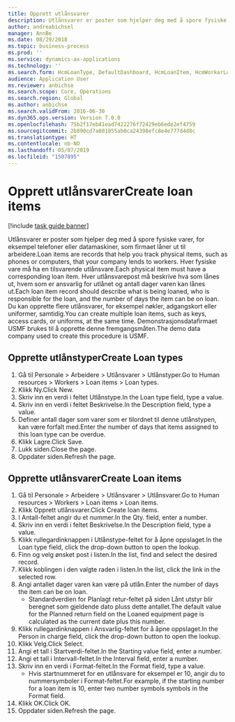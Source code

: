 ```yaml
---
title: Opprett utlånsvarer
description: Utlånsvarer er poster som hjelper deg med å spore fysiske varer, for eksempel telefoner eller datamaskiner, som firmaet låner ut til arbeidere.
author: andreabichsel
manager: AnnBe
ms.date: 08/29/2018
ms.topic: business-process
ms.prod: ''
ms.service: dynamics-ax-applications
ms.technology: ''
ms.search.form: HcmLoanType, DefaultDashboard, HcmLoanItem, HcmWorkerLookUp
audience: Application User
ms.reviewer: anbichse
ms.search.scope: Core, Operations
ms.search.region: Global
ms.author: anbichse
ms.search.validFrom: 2016-06-30
ms.dyn365.ops.version: Version 7.0.0
ms.openlocfilehash: 75b2f17eb41ead7422276f72429eb6ede2ef4759
ms.sourcegitcommit: 2b890cd7a801055ab0ca24398efc8e4e777d4d8c
ms.translationtype: HT
ms.contentlocale: nb-NO
ms.lasthandoff: 05/07/2019
ms.locfileid: "1507895"
---
```

# <a name="create-loan-items"></a><span data-ttu-id="5b38e-103">Opprett utlånsvarer</span><span class="sxs-lookup"><span data-stu-id="5b38e-103">Create loan items</span></span>

[!include [task guide banner](../../includes/task-guide-banner.md)]

<span data-ttu-id="5b38e-104">Utlånsvarer er poster som hjelper deg med å spore fysiske varer, for eksempel telefoner eller datamaskiner, som firmaet låner ut til arbeidere.</span><span class="sxs-lookup"><span data-stu-id="5b38e-104">Loan items are records that help you track physical items, such as phones or computers, that your company lends to workers.</span></span> <span data-ttu-id="5b38e-105">Hver fysiske vare må ha en tilsvarende utlånsvare.</span><span class="sxs-lookup"><span data-stu-id="5b38e-105">Each physical item must have a corresponding loan item.</span></span> <span data-ttu-id="5b38e-106">Hver utlånsvarepost må beskrive hva som lånes ut, hvem som er ansvarlig for utlånet og antall dager varen kan lånes ut.</span><span class="sxs-lookup"><span data-stu-id="5b38e-106">Each loan item record should describe what is being loaned, who is responsible for the loan, and the number of days the item can be on loan.</span></span> <span data-ttu-id="5b38e-107">Du kan opprette flere utlånsvarer, for eksempel nøkler, adgangskort eller uniformer, samtidig.</span><span class="sxs-lookup"><span data-stu-id="5b38e-107">You can create multiple loan items, such as keys, access cards, or uniforms, at the same time.</span></span> <span data-ttu-id="5b38e-108">Demonstrasjonsdatafirmaet USMF brukes til å opprette denne fremgangsmåten.</span><span class="sxs-lookup"><span data-stu-id="5b38e-108">The demo data company used to create this procedure is USMF.</span></span>


## <a name="create-loan-types"></a><span data-ttu-id="5b38e-109">Opprette utlånstyper</span><span class="sxs-lookup"><span data-stu-id="5b38e-109">Create Loan types</span></span>
1. <span data-ttu-id="5b38e-110">Gå til Personale > Arbeidere > Utlånsvarer > Utlånstyper.</span><span class="sxs-lookup"><span data-stu-id="5b38e-110">Go to Human resources > Workers > Loan items > Loan types.</span></span>
2. <span data-ttu-id="5b38e-111">Klikk Ny.</span><span class="sxs-lookup"><span data-stu-id="5b38e-111">Click New.</span></span>
3. <span data-ttu-id="5b38e-112">Skriv inn en verdi i feltet Utlånstype.</span><span class="sxs-lookup"><span data-stu-id="5b38e-112">In the Loan type field, type a value.</span></span>
4. <span data-ttu-id="5b38e-113">Skriv inn en verdi i feltet Beskrivelse.</span><span class="sxs-lookup"><span data-stu-id="5b38e-113">In the Description field, type a value.</span></span>
5. <span data-ttu-id="5b38e-114">Definer antall dager som varer som er tilordnet til denne utlånstypen, kan være forfalt med.</span><span class="sxs-lookup"><span data-stu-id="5b38e-114">Enter the number of days that items assigned to this loan type can be overdue.</span></span> 
6. <span data-ttu-id="5b38e-115">Klikk Lagre.</span><span class="sxs-lookup"><span data-stu-id="5b38e-115">Click Save.</span></span>
7. <span data-ttu-id="5b38e-116">Lukk siden.</span><span class="sxs-lookup"><span data-stu-id="5b38e-116">Close the page.</span></span>
8. <span data-ttu-id="5b38e-117">Oppdater siden.</span><span class="sxs-lookup"><span data-stu-id="5b38e-117">Refresh the page.</span></span>

## <a name="create-loan-items"></a><span data-ttu-id="5b38e-118">Opprette utlånsvarer</span><span class="sxs-lookup"><span data-stu-id="5b38e-118">Create Loan items</span></span>
1. <span data-ttu-id="5b38e-119">Gå til Personale > Arbeidere > Utlånsvarer > Utlånsvarer.</span><span class="sxs-lookup"><span data-stu-id="5b38e-119">Go to Human resources > Workers > Loan items > Loan items.</span></span>
2. <span data-ttu-id="5b38e-120">Klikk Opprett utlånsvarer.</span><span class="sxs-lookup"><span data-stu-id="5b38e-120">Click Create loan items.</span></span>
3. <span data-ttu-id="5b38e-121">I Antall-feltet angir du et nummer.</span><span class="sxs-lookup"><span data-stu-id="5b38e-121">In the Qty. field, enter a number.</span></span>
4. <span data-ttu-id="5b38e-122">Skriv inn en verdi i feltet Beskrivelse.</span><span class="sxs-lookup"><span data-stu-id="5b38e-122">In the Description field, type a value.</span></span>
5. <span data-ttu-id="5b38e-123">Klikk rullegardinknappen i Utlånstype-feltet for å åpne oppslaget.</span><span class="sxs-lookup"><span data-stu-id="5b38e-123">In the Loan type field, click the drop-down button to open the lookup.</span></span>
6. <span data-ttu-id="5b38e-124">Finn og velg ønsket post i listen.</span><span class="sxs-lookup"><span data-stu-id="5b38e-124">In the list, find and select the desired record.</span></span>
7. <span data-ttu-id="5b38e-125">Klikk koblingen i den valgte raden i listen.</span><span class="sxs-lookup"><span data-stu-id="5b38e-125">In the list, click the link in the selected row.</span></span>
8. <span data-ttu-id="5b38e-126">Angi antallet dager varen kan være på utlån.</span><span class="sxs-lookup"><span data-stu-id="5b38e-126">Enter the number of days the item can be on loan.</span></span>
    * <span data-ttu-id="5b38e-127">Standardverdien for Planlagt retur-feltet på siden Lånt utstyr blir beregnet som gjeldende dato pluss dette antallet.</span><span class="sxs-lookup"><span data-stu-id="5b38e-127">The default value for the Planned return field on the Loaned equipment page is calculated as the current date plus this number.</span></span>  
9. <span data-ttu-id="5b38e-128">Klikk rullegardinknappen i Ansvarlig-feltet for å åpne oppslaget.</span><span class="sxs-lookup"><span data-stu-id="5b38e-128">In the Person in charge field, click the drop-down button to open the lookup.</span></span>
10. <span data-ttu-id="5b38e-129">Klikk Velg.</span><span class="sxs-lookup"><span data-stu-id="5b38e-129">Click Select.</span></span>
11. <span data-ttu-id="5b38e-130">Angi et tall i Startverdi-feltet.</span><span class="sxs-lookup"><span data-stu-id="5b38e-130">In the Starting value field, enter a number.</span></span>
12. <span data-ttu-id="5b38e-131">Angi et tall i Intervall-feltet.</span><span class="sxs-lookup"><span data-stu-id="5b38e-131">In the Interval field, enter a number.</span></span>
13. <span data-ttu-id="5b38e-132">Skriv inn en verdi i Format-feltet.</span><span class="sxs-lookup"><span data-stu-id="5b38e-132">In the Format field, type a value.</span></span>
    * <span data-ttu-id="5b38e-133">Hvis startnummeret for en utlånsvare for eksempel er 10, angir du to nummersymboler i Format-feltet.</span><span class="sxs-lookup"><span data-stu-id="5b38e-133">For example, if the starting number for a loan item is 10, enter two number symbols symbols in the Format field.</span></span>  
14. <span data-ttu-id="5b38e-134">Klikk OK.</span><span class="sxs-lookup"><span data-stu-id="5b38e-134">Click OK.</span></span>
15. <span data-ttu-id="5b38e-135">Oppdater siden.</span><span class="sxs-lookup"><span data-stu-id="5b38e-135">Refresh the page.</span></span>

